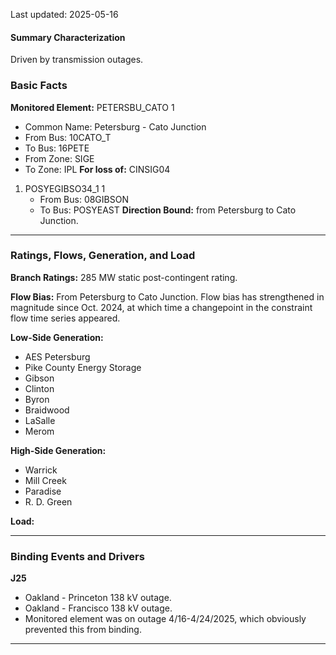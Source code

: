 Last updated: 2025-05-16
#### Summary Characterization
Driven by transmission outages.
### Basic Facts
**Monitored Element:** PETERSBU_CATO 1
- Common Name:  Petersburg - Cato Junction
- From Bus: 10CATO_T
- To Bus: 16PETE
- From Zone: SIGE
- To Zone: IPL
**For loss of:** CINSIG04
1. POSYEGIBSO34_1 1
    - From Bus: 08GIBSON
    - To Bus: POSYEAST
**Direction Bound:** from Petersburg to Cato Junction.

---
### Ratings, Flows, Generation, and Load
**Branch Ratings:**
285 MW static post-contingent rating.

**Flow Bias:**
From Petersburg to Cato Junction. Flow bias has strengthened in magnitude since Oct. 2024, at which time a changepoint in the constraint flow time series appeared.

**Low-Side Generation:**
- AES Petersburg
- Pike County Energy Storage
- Gibson
- Clinton
- Byron
- Braidwood
- LaSalle
- Merom

**High-Side Generation:**
- Warrick
- Mill Creek
- Paradise
- R. D. Green

**Load:**

---
### Binding Events and Drivers
**J25**
- Oakland - Princeton 138 kV outage.
- Oakland - Francisco 138 kV outage.
- Monitored element was on outage 4/16-4/24/2025, which obviously prevented this from binding.

---
